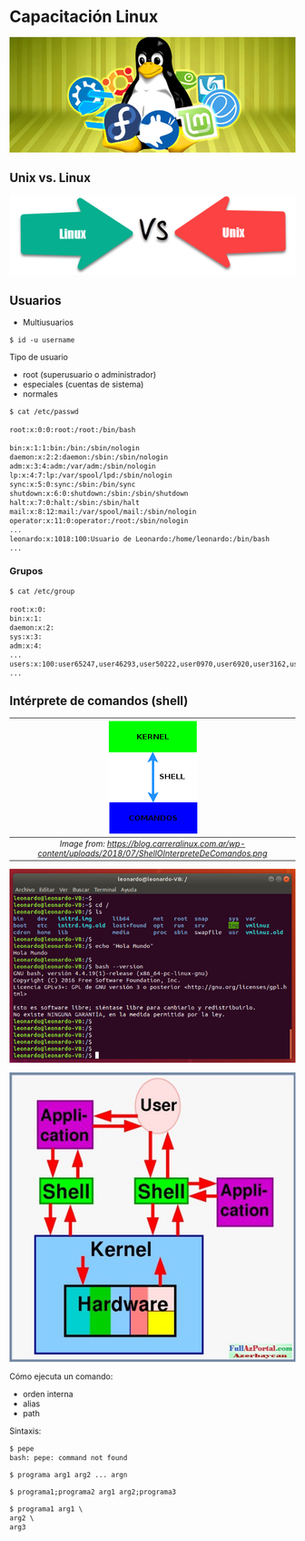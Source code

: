 # Capacitación Linux

![](images/1/best-linux-distros.jpg)

## Unix vs. Linux

![](images/1/UnixVsLinux.png)

## Usuarios

- Multiusuarios

```console
$ id -u username
```

Tipo de usuario
- root (superusuario o administrador)
- especiales (cuentas de sistema)
- normales

```console
$ cat /etc/passwd

root:x:0:0:root:/root:/bin/bash

bin:x:1:1:bin:/bin:/sbin/nologin
daemon:x:2:2:daemon:/sbin:/sbin/nologin
adm:x:3:4:adm:/var/adm:/sbin/nologin
lp:x:4:7:lp:/var/spool/lpd:/sbin/nologin
sync:x:5:0:sync:/sbin:/bin/sync
shutdown:x:6:0:shutdown:/sbin:/sbin/shutdown
halt:x:7:0:halt:/sbin:/sbin/halt
mail:x:8:12:mail:/var/spool/mail:/sbin/nologin
operator:x:11:0:operator:/root:/sbin/nologin
...
leonardo:x:1018:100:Usuario de Leonardo:/home/leonardo:/bin/bash
...
```

### Grupos

```console
$ cat /etc/group

root:x:0:
bin:x:1:
daemon:x:2:
sys:x:3:
adm:x:4:
...
users:x:100:user65247,user46293,user50222,user0970,user6920,user3162,user8340,user31959,user8339
...
```

## Intérprete de comandos (shell)

| ![](images/1/ShellOInterpreteDeComandos.png) | 
|:--:| 
| *Image from: https://blog.carreralinux.com.ar/wp-content/uploads/2018/07/ShellOInterpreteDeComandos.png* |

![](images/1/term.png)

![](images/1/1275454609_flow1.jpg)

Cómo ejecuta un comando:
- orden interna
- alias
- path

Sintaxis:

```console
$ pepe
bash: pepe: command not found
```

```console
$ programa arg1 arg2 ... argn 
```

```console
$ programa1;programa2 arg1 arg2;programa3
```

```console
$ programa1 arg1 \
arg2 \
arg3
```